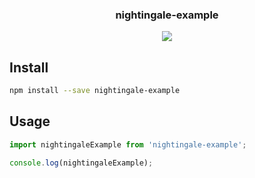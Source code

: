 <h3 align="center">
  nightingale-example
</h3>

<p align="center">
  <a href="https://david-dm.org/christophehurpeau/nightingale?path=packages/nightingale-example"><img src="https://david-dm.org/christophehurpeau/nightingale.svg?path=packages/nightingale-example?style=flat-square"></a>
</p>

## Install

```bash
npm install --save nightingale-example
```

## Usage

```js
import nightingaleExample from 'nightingale-example';

console.log(nightingaleExample);
```
